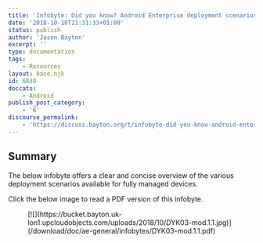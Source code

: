 ```yaml
---
title: 'Infobyte: Did you know? Android Enterprise deployment scenarios'
date: '2018-10-18T21:31:33+01:00'
status: publish
author: 'Jason Bayton'
excerpt: ''
type: documentation
tags: 
    - Resources
layout: base.njk
id: 6838
doccats:
    - Android
publish_post_category:
    - '6'
discourse_permalink:
    - 'https://discuss.bayton.org/t/infobyte-did-you-know-android-enterprise-deployment-scenarios/226'
---
```

Summary
-------

The below infobyte offers a clear and concise overview of the various deployment scenarios available for fully managed devices.

Click the below image to read a PDF version of this infobyte.

<figure class="wp-block-image">[![](https://bucket.bayton.uk-lon1.upcloudobjects.com/uploads/2018/10/DYK03-mod.1.1.jpg)](/download/doc/ae-general/infobytes/DYK03-mod.1.1.pdf)</figure>